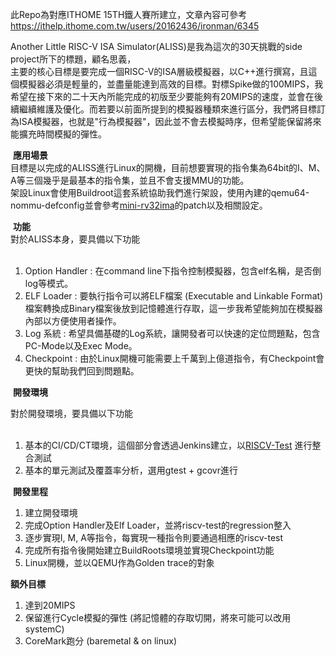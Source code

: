 此Repo為對應ITHOME 15TH鐵人賽所建立，文章內容可參考  
https://ithelp.ithome.com.tw/users/20162436/ironman/6345  

Another Little RISC-V ISA Simulator(ALISS)是我為這次的30天挑戰的side project所下的標題，顧名思義，  
主要的核心目標是要完成一個RISC-V的ISA層級模擬器，以C++進行撰寫，且這個模擬器必須是輕量的，並盡量能達到高效的目標。對標Spike做的100MIPS，我希望在接下來的二十天內所能完成的初版至少要能夠有20MIPS的速度，並會在後續繼續維護及優化。而若要以前面所提到的模擬器種類來進行區分，我們將目標訂為ISA模擬器，也就是"行為模擬器"，因此並不會去模擬時序，但希望能保留將來能擴充時間模擬的彈性。

​
**應用場景**  
​
目標是以完成的ALISS進行Linux的開機，目前想要實現的指令集為64bit的I、M、A等三個幾乎是最基本的指令集，並且不會支援MMU的功能。   
​
架設Linux會使用Buildroot這套系統協助我們進行架設，使用內建的qemu64-nommu-defconfig並會參考[mini-rv32ima](https://github.com/cnlohr/mini-rv32ima)的patch以及相關設定。    

  
​
**功能**  
對於ALISS本身，要具備以下功能  
​
1. Option Handler : 在command line下指令控制模擬器，包含elf名稱，是否倒log等模式。  
2. ELF Loader : 要執行指令可以將ELF檔案 (Executable and Linkable Format)檔案轉換成Binary檔案後放到記憶體進行存取，這一步我希望能夠加在模擬器內部以方便使用者操作。  
2. Log 系統 : 希望具備基礎的Log系統，讓開發者可以快速的定位問題點，包含PC-Mode以及Exec Mode。  
3. Checkpoint : 由於Linux開機可能需要上千萬到上億道指令，有Checkpoint會更快的幫助我們回到問題點。

   
​
**開發環境**  

對於開發環境，要具備以下功能  
​
1. 基本的CI/CD/CT環境，這個部分會透過Jenkins建立，以[RISCV-Test](https://github.com/riscv-software-src/riscv-tests) 進行整合測試  
2. 基本的單元測試及覆蓋率分析，選用gtest + gcovr進行


​
**開發里程**  
1. 建立開發環境
2. 完成Option Handler及Elf Loader，並將riscv-test的regression整入
3. 逐步實現I, M, A等指令，每實現一種指令則要通過相應的riscv-test
4. 完成所有指令後開始建立BuildRoots環境並實現Checkpoint功能
5. Linux開機，並以QEMU作為Golden trace的對象  
 
**額外目標**  

1. 達到20MIPS
2. 保留進行Cycle模擬的彈性 (將記憶體的存取切開，將來可能可以改用systemC)
3. CoreMark跑分 (baremetal & on linux)
